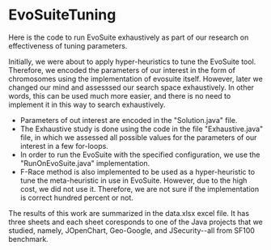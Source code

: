 # EvoSuiteTuning
Here is the code to run EvoSuite exhaustively as part of our research on effectiveness of tuning parameters.

Initially, we were about to apply hyper-heuristics to tune the EvoSuite tool. Therefore, we encoded the parameters of our interest in the form of chromosomes using the implementation of evosuite itself.
However, later we changed our mind and assesssed our search space exhaustively.
In other words, this can be used much more easier, and there is no need to implement it in this way to search exhaustively.

- Parameters of out interest are encoded in the "Solution.java" file.
- The Exhaustive study is done using the code in the file "Exhaustive.java" file, in which we assessed all possible values for the parameters of our interest in a few for-loops.
- In order to run the EvoSuite with the specified configuration, we use the "RunOnEvoSuite.java" implementation.
- F-Race method is also implemented to be used as a hyper-heuristic to tune the meta-heuristic in use in EvoSuite. However, due to the high cost, we did not use it. Therefore, we are not sure if the implementation is correct hundred percent or not.


The results of this work are summarized in the data.xlsx excel file. It has three sheets and each sheet coresponds to one of the Java projects that we studied, namely, JOpenChart, Geo-Google, and JSecurity--all from SF100 benchmark.
